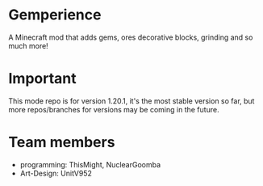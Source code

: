 # Gemperience
 A Minecraft mod that adds gems, ores decorative blocks, grinding and so much more!

# Important
This mode repo is for version 1.20.1, it's the most stable version so far, but more repos/branches for versions may be coming in the future.

# Team members

- programming: ThisMight, NuclearGoomba
- Art-Design: UnitV952
